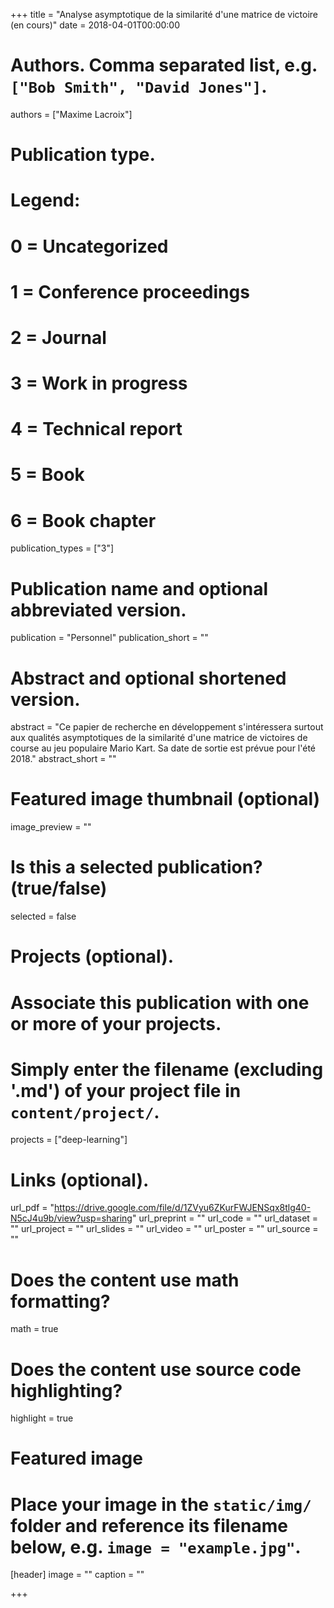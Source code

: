+++
title = "Analyse asymptotique de la similarité d'une matrice de victoire (en cours)"
date = 2018-04-01T00:00:00

# Authors. Comma separated list, e.g. `["Bob Smith", "David Jones"]`.
authors = ["Maxime Lacroix"]

# Publication type.
# Legend:
# 0 = Uncategorized
# 1 = Conference proceedings
# 2 = Journal
# 3 = Work in progress
# 4 = Technical report
# 5 = Book
# 6 = Book chapter
publication_types = ["3"]

# Publication name and optional abbreviated version.
publication = "Personnel"
publication_short = ""

# Abstract and optional shortened version.
abstract = "Ce papier de recherche en développement s'intéressera surtout aux qualités asymptotiques de la similarité d'une matrice de victoires de course au jeu populaire Mario Kart. Sa date de sortie est prévue pour l'été 2018."
abstract_short = ""

# Featured image thumbnail (optional)
image_preview = ""

# Is this a selected publication? (true/false)
selected = false

# Projects (optional).
#   Associate this publication with one or more of your projects.
#   Simply enter the filename (excluding '.md') of your project file in `content/project/`.
projects = ["deep-learning"]

# Links (optional).
url_pdf = "https://drive.google.com/file/d/1ZVyu6ZKurFWJENSqx8tlg40-N5cJ4u9b/view?usp=sharing"
url_preprint = ""
url_code = ""
url_dataset = ""
url_project = ""
url_slides = ""
url_video = ""
url_poster = ""
url_source = ""

# Does the content use math formatting?
math = true

# Does the content use source code highlighting?
highlight = true

# Featured image
# Place your image in the `static/img/` folder and reference its filename below, e.g. `image = "example.jpg"`.
[header]
image = ""
caption = ""

+++

